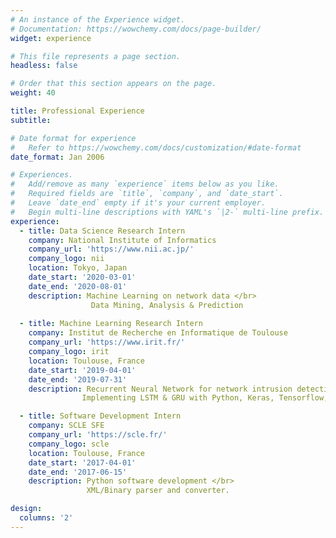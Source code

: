 ```yaml
---
# An instance of the Experience widget.
# Documentation: https://wowchemy.com/docs/page-builder/
widget: experience

# This file represents a page section.
headless: false

# Order that this section appears on the page.
weight: 40

title: Professional Experience
subtitle:

# Date format for experience
#   Refer to https://wowchemy.com/docs/customization/#date-format
date_format: Jan 2006

# Experiences.
#   Add/remove as many `experience` items below as you like.
#   Required fields are `title`, `company`, and `date_start`.
#   Leave `date_end` empty if it's your current employer.
#   Begin multi-line descriptions with YAML's `|2-` multi-line prefix.
experience:
  - title: Data Science Research Intern
    company: National Institute of Informatics
    company_url: 'https://www.nii.ac.jp/'
    company_logo: nii
    location: Tokyo, Japan
    date_start: '2020-03-01'
    date_end: '2020-08-01'
    description: Machine Learning on network data </br>
                  Data Mining, Analysis & Prediction
        
  - title: Machine Learning Research Intern
    company: Institut de Recherche en Informatique de Toulouse
    company_url: 'https://www.irit.fr/'
    company_logo: irit
    location: Toulouse, France
    date_start: '2019-04-01'
    date_end: '2019-07-31'
    description: Recurrent Neural Network for network intrusion detection </br>
                Implementing LSTM & GRU with Python, Keras, Tensorflow, etc.

  - title: Software Development Intern
    company: SCLE SFE
    company_url: 'https://scle.fr/'
    company_logo: scle
    location: Toulouse, France
    date_start: '2017-04-01'
    date_end: '2017-06-15'
    description: Python software development </br>
                 XML/Binary parser and converter.

design:
  columns: '2'
---
```

